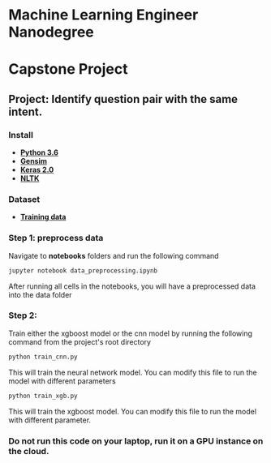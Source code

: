 # Machine Learning Engineer Nanodegree
# Capstone Project
## Project: Identify question pair with the same intent.
### Install
* [**Python 3.6**](https://www.python.org/downloads/release/python-350/)
*  [**Gensim**](https://radimrehurek.com/gensim/install.html)
* [**Keras 2.0**](https://keras.io/)
* [**NLTK**](http://www.nltk.org/)

### Dataset
* [**Training data**](https://www.kaggle.com/c/quora-question-pairs/data)

### Step 1: preprocess data
Navigate to **notebooks** folders and run the following command

```bash
jupyter notebook data_preprocessing.ipynb
```
After running all cells in the notebooks, you will have a preprocessed
data into the data folder
### Step 2:
Train either the xgboost model or the cnn model by running the
following command from the project's root directory
```bash
python train_cnn.py
```
This will train the neural network model. You can modify this file 
to run the model with different parameters
```bash
python train_xgb.py
```
This will train the xgboost model. You can modify this file to run the model
with different parameter.
### Do not run this code on your laptop, run it on a GPU instance on the cloud.
